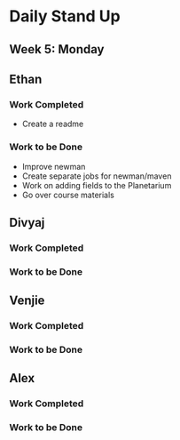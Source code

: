 # Daily Stand Up
## Week 5: Monday

## Ethan

### Work Completed

- Create a readme


### Work to be Done

- Improve newman
- Create separate jobs for newman/maven
- Work on adding fields to the Planetarium
- Go over course materials

## Divyaj

### Work Completed



### Work to be Done



## Venjie

### Work Completed



### Work to be Done



## Alex

### Work Completed



### Work to be Done

